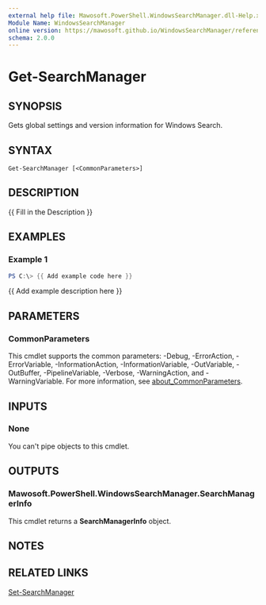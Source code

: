 ```yaml
---
external help file: Mawosoft.PowerShell.WindowsSearchManager.dll-Help.xml
Module Name: WindowsSearchManager
online version: https://mawosoft.github.io/WindowsSearchManager/reference/Get-SearchManager.html
schema: 2.0.0
---
```


# Get-SearchManager

## SYNOPSIS

Gets global settings and version information for Windows Search.

## SYNTAX

```
Get-SearchManager [<CommonParameters>]
```

## DESCRIPTION
{{ Fill in the Description }}

## EXAMPLES

### Example 1
```powershell
PS C:\> {{ Add example code here }}
```

{{ Add example description here }}

## PARAMETERS

### CommonParameters
This cmdlet supports the common parameters: -Debug, -ErrorAction, -ErrorVariable, -InformationAction, -InformationVariable, -OutVariable, -OutBuffer, -PipelineVariable, -Verbose, -WarningAction, and -WarningVariable. For more information, see [about_CommonParameters](http://go.microsoft.com/fwlink/?LinkID=113216).

## INPUTS

### None

You can't pipe objects to this cmdlet.

## OUTPUTS

### Mawosoft.PowerShell.WindowsSearchManager.SearchManagerInfo

This cmdlet returns a **SearchManagerInfo** object.

## NOTES

## RELATED LINKS

[Set-SearchManager](Set-SearchManager.md)
